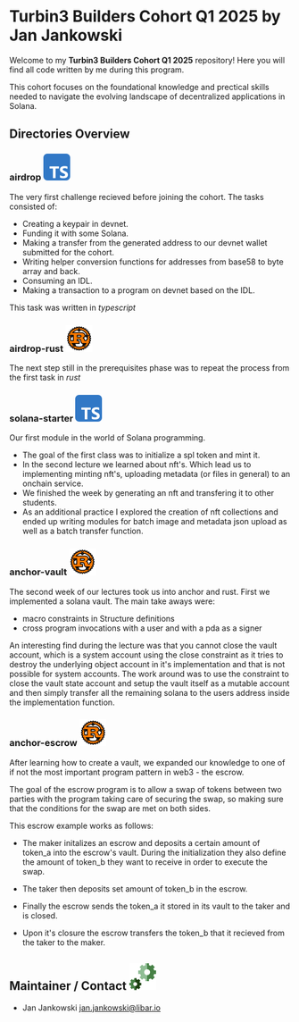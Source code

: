 # Turbin3 Builders Cohort Q1 2025 by Jan Jankowski

Welcome to my **Turbin3 Builders Cohort Q1 2025** repository! Here you will find all code written by me during this program.

This cohort focuses on the foundational knowledge and prectical skills needed to navigate the evolving landscape of decentralized applications in Solana.

## Directories Overview

### airdrop <img src="./assets/typescript-icon.svg">

The very first challenge recieved before joining the cohort.
The tasks consisted of:

- Creating a keypair in devnet.
- Funding it with some Solana.
- Making a transfer from the generated address to our devnet wallet submitted for the cohort.
- Writing helper conversion functions for addresses from base58 to byte array and back.
- Consuming an IDL.
- Making a transaction to a program on devnet based on the IDL.

This task was written in _typescript_

### airdrop-rust <img src="./assets/rust-icon.svg">

The next step still in the prerequisites phase was to repeat the process from the first task in _rust_

### solana-starter <img src="./assets/typescript-icon.svg">

Our first module in the world of Solana programming.

- The goal of the first class was to initialize a spl token and mint it.
- In the second lecture we learned about nft's. Which lead us to implementing minting nft's,
  uploading metadata (or files in general) to an onchain service.
- We finished the week by generating an nft and transfering it to other students.
- As an additional practice I explored the creation of nft collections and ended up writing modules
  for batch image and metadata json upload as well as a batch transfer function.

### anchor-vault <img src="./assets/rust-icon.svg">

The second week of our lectures took us into anchor and rust. First we implemented a
solana vault. The main take aways were:

- macro constraints in Structure definitions
- cross program invocations with a user and with a pda as a signer

An interesting find during the lecture was that you cannot close the vault account,
which is a system account using the close constraint as it tries to destroy the underlying object account
in it's implementation and that is not possible for system accounts. The work around was to use the constraint
to close the vault state account and setup the vault itself as a mutable account and then simply transfer all the
remaining solana to the users address inside the implementation function.

### anchor-escrow <img src="./assets/rust-icon.svg">

After learning how to create a vault, we expanded our knowledge to one of if not the most important program pattern in web3 - the escrow.

The goal of the escrow program is to allow a swap of tokens between two parties with the program taking care of securing the swap, so making sure that the conditions for the swap are met on both sides.

This escrow example works as follows:

- The maker initalizes an escrow and deposits a certain amount of token_a into the escrow's vault. During the initialization they also define the amount of token_b they want to receive in order to execute the swap.

- The taker then deposits set amount of token_b in the escrow.

- Finally the escrow sends the token_a it stored in its vault to the taker and is closed.

- Upon it's closure the escrow transfers the token_b that it recieved from the taker to the maker.

## Maintainer / Contact <img src="./assets/gears-icon.svg">

- Jan Jankowski jan.jankowski@libar.io
